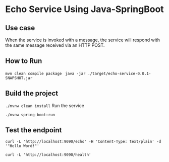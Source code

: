 # Echo Service Using Java-SpringBoot

## Use case

When the service is invoked with a message, the service will respond with the same message received via an HTTP POST.

## How to Run

`mvn clean compile package
`
`java -jar ./target/echo-service-0.0.1-SNAPSHOT.jar`

## Build the project

`./mvnw clean install`
Run the service

`./mvnw spring-boot:run`

## Test the endpoint

```
curl -L 'http://localhost:9090/echo' -H 'Content-Type: text/plain' -d '"Hello Word!"'
```

```
curl -L 'http://localhost:9090/health'
```
